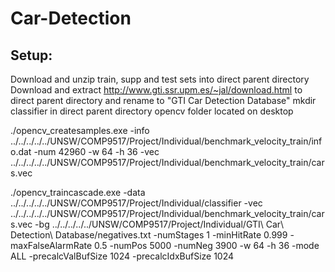 # Car-Detection

## Setup:
Download and unzip train, supp and test sets into direct parent directory
Download and extract http://www.gti.ssr.upm.es/~jal/download.html to direct parent directory and rename to "GTI Car Detection Database"
mkdir classifier in direct parent directory
opencv folder located on desktop

./opencv_createsamples.exe -info ../../../../../UNSW/COMP9517/Project/Individual/benchmark_velocity_train/info.dat -num 42960 -w 64 -h 36 -vec ../../../../../UNSW/COMP9517/Project/Individual/benchmark_velocity_train/cars.vec

./opencv_traincascade.exe -data ../../../../../UNSW/COMP9517/Project/Individual/classifier -vec ../../../../../UNSW/COMP9517/Project/Individual/benchmark_velocity_train/cars.vec -bg ../../../../../UNSW/COMP9517/Project/Individual/GTI\ Car\ Detection\ Database/negatives.txt -numStages 1 -minHitRate 0.999 -maxFalseAlarmRate 0.5 -numPos 5000 -numNeg 3900 -w 64 -h 36 -mode ALL -precalcValBufSize 1024 -precalcIdxBufSize 1024